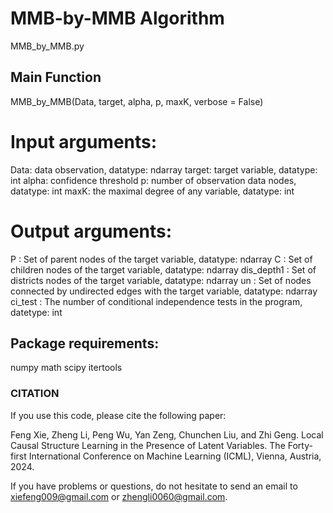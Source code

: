#  MMB-by-MMB Algorithm


MMB_by_MMB.py

## **Main Function**
MMB_by_MMB(Data, target, alpha, p, maxK, verbose = False)

# Input arguments:
Data: data observation, datatype: ndarray
target: target variable, datatype: int
alpha: confidence threshold
p: number of observation data nodes, datatype: int
maxK: the maximal degree of any variable, datatype: int

# Output arguments:
P : Set of parent nodes of the target variable, datatype: ndarray
C : Set of children nodes of the target variable, datatype: ndarray
dis_depth1 : Set of  districts nodes of the target variable, datatype: ndarray
un : Set of nodes connected by undirected edges with the target variable, datatype: ndarray
ci_test : The number of conditional independence tests in the program, datetype: int

## Package requirements:
numpy
math
scipy
itertools

### CITATION

If you use this code, please cite the following paper:

Feng Xie, Zheng Li, Peng Wu, Yan Zeng, Chunchen Liu, and Zhi Geng. Local Causal Structure Learning in the Presence of Latent Variables. The Forty-first International Conference on Machine Learning (ICML), Vienna, Austria, 2024.

If you have problems or questions, do not hesitate to send an email to xiefeng009@gmail.com or zhengli0060@gmail.com.
